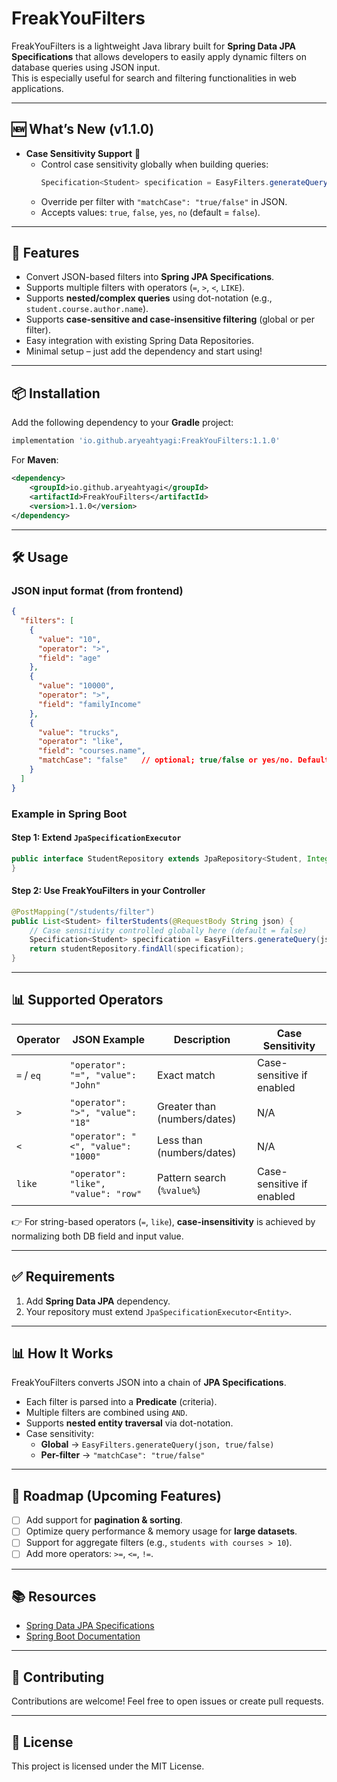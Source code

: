 
# FreakYouFilters

FreakYouFilters is a lightweight Java library built for **Spring Data JPA Specifications** that allows developers to easily apply dynamic filters on database queries using JSON input.  
This is especially useful for search and filtering functionalities in web applications.

---

## 🆕 What’s New (v1.1.0)

- **Case Sensitivity Support** 🎉  
  - Control case sensitivity globally when building queries:  
    ```java
    Specification<Student> specification = EasyFilters.generateQuery(json, false); // false = case-insensitive
    ```
  - Override per filter with `"matchCase": "true/false"` in JSON.  
  - Accepts values: `true`, `false`, `yes`, `no` (default = `false`).  

---

## 🚀 Features

- Convert JSON-based filters into **Spring JPA Specifications**.  
- Supports multiple filters with operators (`=`, `>`, `<`, `LIKE`).  
- Supports **nested/complex queries** using dot-notation (e.g., `student.course.author.name`).  
- Supports **case-sensitive and case-insensitive filtering** (global or per filter).  
- Easy integration with existing Spring Data Repositories.  
- Minimal setup – just add the dependency and start using!  

---

## 📦 Installation

Add the following dependency to your **Gradle** project:

```gradle
implementation 'io.github.aryeahtyagi:FreakYouFilters:1.1.0'
```

For **Maven**:

```xml
<dependency>
    <groupId>io.github.aryeahtyagi</groupId>
    <artifactId>FreakYouFilters</artifactId>
    <version>1.1.0</version>
</dependency>
```

---

## 🛠 Usage

### JSON input format (from frontend)
```json
{
  "filters": [
    {
      "value": "10",
      "operator": ">",
      "field": "age"
    },
    {
      "value": "10000",
      "operator": ">",
      "field": "familyIncome"
    },
    {
      "value": "trucks",
      "operator": "like",
      "field": "courses.name",
      "matchCase": "false"   // optional; true/false or yes/no. Default: false
    }
  ]
}
```

### Example in Spring Boot

#### Step 1: Extend `JpaSpecificationExecutor`
```java
public interface StudentRepository extends JpaRepository<Student, Integer>, JpaSpecificationExecutor<Student> {
}
```

#### Step 2: Use FreakYouFilters in your Controller

```java
@PostMapping("/students/filter")
public List<Student> filterStudents(@RequestBody String json) {
    // Case sensitivity controlled globally here (default = false)
    Specification<Student> specification = EasyFilters.generateQuery(json, false);
    return studentRepository.findAll(specification);
}
```

---

## 📊 Supported Operators

| Operator | JSON Example | Description | Case Sensitivity |
|----------|-------------|-------------|------------------|
| `=` / `eq` | `"operator": "=", "value": "John"` | Exact match | Case-sensitive if enabled |
| `>` | `"operator": ">", "value": "18"` | Greater than (numbers/dates) | N/A |
| `<` | `"operator": "<", "value": "1000"` | Less than (numbers/dates) | N/A |
| `like` | `"operator": "like", "value": "row"` | Pattern search (`%value%`) | Case-sensitive if enabled |

👉 For string-based operators (`=`, `like`), **case-insensitivity** is achieved by normalizing both DB field and input value.  

---

## ✅ Requirements

1. Add **Spring Data JPA** dependency.  
2. Your repository must extend `JpaSpecificationExecutor<Entity>`.  

---

## 📊 How It Works

FreakYouFilters converts JSON into a chain of **JPA Specifications**.  

- Each filter is parsed into a **Predicate** (criteria).  
- Multiple filters are combined using `AND`.  
- Supports **nested entity traversal** via dot-notation.  
- Case sensitivity:  
  - **Global** → `EasyFilters.generateQuery(json, true/false)`  
  - **Per-filter** → `"matchCase": "true/false"`  

---

## 📝 Roadmap (Upcoming Features)

- [ ] Add support for **pagination & sorting**.  
- [ ] Optimize query performance & memory usage for **large datasets**.  
- [ ] Support for aggregate filters (e.g., `students with courses > 10`).  
- [ ] Add more operators: `>=`, `<=`, `!=`.  

---

## 📚 Resources

- [Spring Data JPA Specifications](https://docs.spring.io/spring-data/jpa/docs/current/reference/html/#specifications)  
- [Spring Boot Documentation](https://spring.io/projects/spring-boot)  

---

## 🤝 Contributing

Contributions are welcome! Feel free to open issues or create pull requests.

---

## 📜 License

This project is licensed under the MIT License.  
